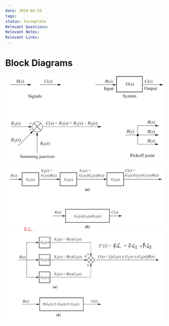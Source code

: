 ```yaml
---
date: 2024-04-29
tags: 
status: Incomplete
Relevant Questions: 
Relevant Notes: 
Relevant Links:
---
```


# Block Diagrams
![](Attachments/Pasted%20image%2020240429200839.png)![](Attachments/Pasted%20image%2020240429200903.png)![](Attachments/Pasted%20image%2020240429200941.png)

